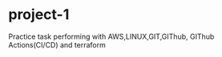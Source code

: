 # project-1
Practice task performing with AWS,LINUX,GIT,GIThub, GIThub Actions(CI/CD) and terraform
